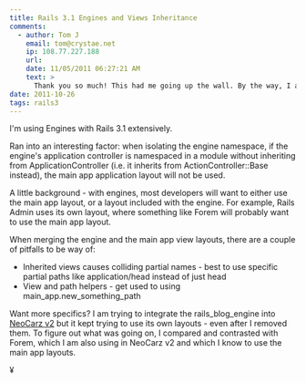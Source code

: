 ```yaml
---
title: Rails 3.1 Engines and Views Inheritance
comments:
  - author: Tom J
    email: tom@crystae.net
    ip: 108.77.227.188
    url:
    date: 11/05/2011 06:27:21 AM
    text: >
      Thank you so much! This had me going up the wall. By the way, I am also using Forem for reference.
date: 2011-10-26
tags: rails3
---
```

I'm using Engines with Rails 3.1 extensively.

Ran into an interesting factor: when isolating the engine namespace, if the engine's application controller is namespaced in a module without inheriting from ApplicationController (i.e. it inherits from ActionController::Base instead), the main app application layout will not be used.

A little background - with engines, most developers will want to either use the main app layout, or a layout included with the engine. For example, Rails Admin uses its own layout, where something like Forem will probably want to use the main app layout.

When merging the engine and the main app view layouts, there are a couple of pitfalls to be way of:

* Inherited views causes colliding partial names - best to use specific partial paths like application/head instead of just head
* View and path helpers - get used to using main\_app.new\_something\_path

Want more specifics? I am trying to integrate the rails\_blog\_engine into [NeoCarz v2](http://www.neocarz.com/) but it kept trying to use its own layouts - even after I removed them. To figure out what was going on, I compared and contrasted with Forem, which I am also using in NeoCarz v2 and which I know to use the main app layouts.

¥

